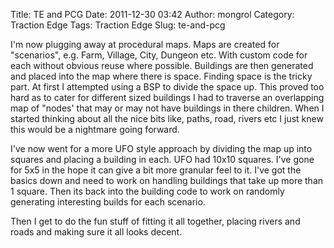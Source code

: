 Title: TE and PCG
Date: 2011-12-30 03:42
Author: mongrol
Category: Traction Edge
Tags: Traction Edge
Slug: te-and-pcg

I'm now plugging away at procedural maps. Maps are created for
"scenarios", e.g. Farm, Village, City, Dungeon etc. With custom code for
each without obvious reuse where possible. Buildings are then generated
and placed into the map where there is space. Finding space is the
tricky part. At first I attempted using a BSP to divide the space up.
This proved too hard as to cater for different sized buildings I had to
traverse an overlapping map of "nodes' that may or may not have
buildings in there children. When I started thinking about all the nice
bits like, paths, road, rivers etc I just knew this would be a nightmare
going forward.

I've now went for a more UFO style approach by dividing the map up into
squares and placing a building in each. UFO had 10x10 squares. I've gone
for 5x5 in the hope it can give a bit more granular feel to it. I've got
the basics down and need to work on handling buildings that take up more
than 1 square. Then its back into the building code to work on randomly
generating interesting builds for each scenario.

Then I get to do the fun stuff of fitting it all together, placing
rivers and roads and making sure it all looks decent.
